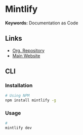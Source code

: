 # Mintlify

<!--
https://writer.mintlify.com/

https://docs.uselotus.io/overview/why-lotus
-->

**Keywords:** Documentation as Code

## Links

- [Org. Repository](https://github.com/mintlify)
- [Main Website](https://mintlify.com/)

## CLI

### Installation

```sh
# Using NPM
npm install mintlify -g
```

### Usage

```sh
#
mintlify dev
```
